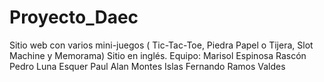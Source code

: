 # Proyecto_Daec
Sitio web con varios mini-juegos ( Tic-Tac-Toe, Piedra Papel o Tijera, Slot Machine y Memorama) Sitio en inglés.
Equipo:
  Marisol Espinosa Rascón
  Pedro Luna Esquer
  Paul Alan Montes Islas
  Fernando Ramos Valdes
